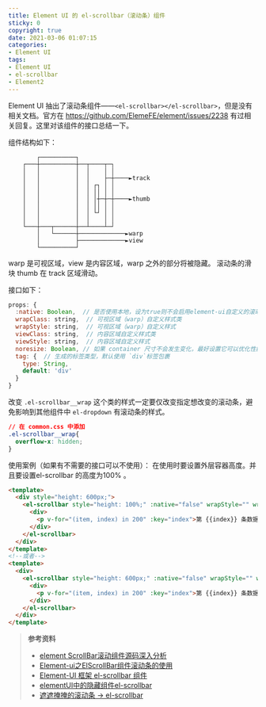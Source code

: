 ```yaml
---
title: Element UI 的 el-scrollbar（滚动条）组件
sticky: 0
copyright: true
date: 2021-03-06 01:07:15
categories:
- Element UI
tags:
- Element UI
- el-scrollbar
- Element2
---
```


Element UI 抽出了滚动条组件——`<el-scrollbar></el-scrollbar>`，但是没有相关文档。官方在 https://github.com/ElemeFE/element/issues/2238 有过相关回复。这里对该组件的接口总结一下。

<!-- more -->

组件结构如下：
```
        ┌──────────┐
    ┌───┼──────────┼──┬────┬─┐
    │   │          │  │    │ │
    │   │          │  │    ├─┼────►track
    │   │          │  │ ┌┐ │ │
    │   │          │  │ ││ │ │
    │   │          │  │ │┼─┼─┼────►thumb
    │   │          │  │ ││ │ │
    │   │          │  │ └┘ │ │
    │   │          │  │    │ │
    └───┼───┬──────┼──┴────┴─┘
        │   └──────┼─────────────►warp
        │          ├─────────────►view
        └──────────┘
```
warp 是可视区域，view 是内容区域，warp 之外的部分将被隐藏。
滚动条的滑块 thumb 在 track 区域滑动。

接口如下：

```js
props: {
  :native: Boolean,  // 是否使用本地，设为true则不会启用element-ui自定义的滚动条
  wrapClass: string,  // 可视区域（warp）自定义样式类
  wrapStyle: string,  // 可视区域（warp）自定义样式
  viewClass: string,  // 内容区域自定义样式类
  viewStyle: string,  // 内容区域自定义样式
  noresize: Boolean, // 如果 container 尺寸不会发生变化，最好设置它可以优化性能
  tag: {  // 生成的标签类型，默认使用 `div`标签包裹
    type: String,
    default: 'div'
  }
}
```

改变 `.el-scrollbar__wrap` 这个类的样式一定要仅改变指定想改变的滚动条，避免影响到其他组件中 `el-dropdown` 有滚动条的样式。

```CSS
// 在 common.css 中添加
.el-scrollbar__wrap{
  overflow-x: hidden;
}
```

使用案例（如果有不需要的接口可以不使用）：
在使用时要设置外层容器高度。并且要设置el-scrollbar 的高度为100% 。
```html
<template>
  <div style="height: 600px;">
    <el-scrollbar style="height: 100%;" :native="false" wrapStyle="" wrapClass="" viewClass="" viewStyle="" :noresize="false" tag="main">
      <div>
        <p v-for="(item, index) in 200" :key="index">第 {{index}} 条数据。</p>
      </div>
    </el-scrollbar>
  </div>
</template>
<!--或者-->
<template>
  <div>
    <el-scrollbar style="height: 600px;" :native="false" wrapStyle="" wrapClass="" viewClass="" viewStyle="" :noresize="false" tag="main">
      <div>
        <p v-for="(item, index) in 200" :key="index">第 {{index}} 条数据。</p>
      </div>
    </el-scrollbar>
  </div>
</template>
```


> **参考资料**
> - [element ScrollBar滚动组件源码深入分析](https://juejin.cn/post/6844903764873199630)
> - [Element-ui之ElScrollBar组件滚动条的使用](https://blog.csdn.net/zhouweihua138/article/details/80077311)
> - [Element-UI 框架 el-scrollbar 组件](https://juejin.cn/post/6844903793377673230)
> - [elementUI中的隐藏组件el-scrollbar](https://www.cnblogs.com/catherLee/p/9554802.html)
> - [遮遮掩掩的滚动条 -> el-scrollbar](https://segmentfault.com/a/1190000022890903)
